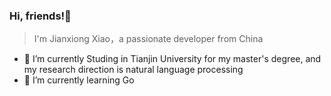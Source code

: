 ### Hi, friends!👋

> I'm Jianxiong Xiao，a passionate developer from China

- 🔭 I’m currently Studing in Tianjin University for my master's degree, and my research direction is natural language processing
- 🌱 I’m currently learning Go 



